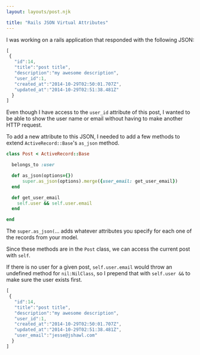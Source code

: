 ```yaml
---
layout: layouts/post.njk

title: "Rails JSON Virtual Attributes"
---
```


I was working on a rails application that responded with the following JSON:

```js
[
 { 
   "id":14,
   "title":"post title",
   "description":"my awesome description",
   "user_id":1,
   "created_at":"2014-10-29T02:50:01.707Z",
   "updated_at":"2014-10-29T02:51:38.481Z"
  }
]
```

Even though I have access to the `user_id` attribute of this post, I wanted to be able to show the user name or email without having to make another HTTP request.

To add a new attribute to this JSON, I needed to add a few methods to extend `ActiveRecord::Base`'s `as_json` method.

```ruby
class Post < ActiveRecord::Base

  belongs_to :user

  def as_json(options={})
      super.as_json(options).merge({user_email: get_user_email})
  end

  def get_user_email
    self.user && self.user.email
  end

end
```

The `super.as_json(`... adds whatever attributes you specify for each one of the records from your model.

Since these methods are in the `Post` class, we can access the current post with `self`.

If there is no user for a given post, `self.user.email` would throw an undefined method for `nil:NilClass`,
so I prepend that with `self.user &&` to make sure the user exists first.

```js
[
 { 
   "id":14,
   "title":"post title",
   "description":"my awesome description",
   "user_id":1,
   "created_at":"2014-10-29T02:50:01.707Z",
   "updated_at":"2014-10-29T02:51:38.481Z",
   "user_email":"jesse@jshawl.com"
  }
]
```
